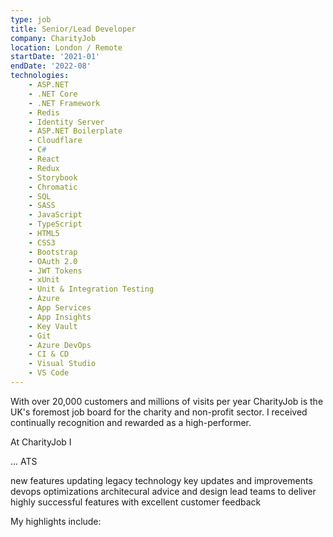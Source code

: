 ```yaml
---
type: job
title: Senior/Lead Developer
company: CharityJob
location: London / Remote
startDate: '2021-01'
endDate: '2022-08'
technologies:
    - ASP.NET
    - .NET Core
    - .NET Framework
    - Redis
    - Identity Server
    - ASP.NET Boilerplate
    - Cloudflare
    - C#
    - React
    - Redux
    - Storybook
    - Chromatic
    - SQL
    - SASS
    - JavaScript
    - TypeScript
    - HTML5
    - CSS3
    - Bootstrap
    - OAuth 2.0
    - JWT Tokens
    - xUnit
    - Unit & Integration Testing
    - Azure
    - App Services
    - App Insights
    - Key Vault
    - Git
    - Azure DevOps
    - CI & CD
    - Visual Studio
    - VS Code
---
```

With over 20,000 customers and millions of visits per year CharityJob is the UK's foremost job board for the charity and non-profit sector. I received continually recognition and rewarded as a high-performer.

At CharityJob I

... ATS

new features
updating legacy technology
key updates and improvements
devops optimizations
architecural advice and design
lead teams to deliver highly successful features with excellent customer feedback

My highlights include:

